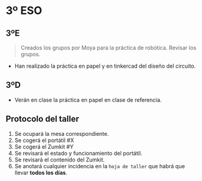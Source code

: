 # 3º ESO #
## 3ºE ##
> Creados los grupos por Moya para la práctica de robótica. Revisar los grupos.
- Han realizado la práctica en papel y en tinkercad del diseño del circuito. 
## 3ºD ##
- Verán en clase la práctica en papel en clase de referencia.

## Protocolo del taller ##

1. Se ocupará la mesa correspondiente. 
2. Se cogerá el portátil #X 
3. Se cogerá el Zumkit #Y 
4. Se revisará el estado y funcionamiento del portátil. 
5. Se revisará el contenido del Zumkit. 
6. Se anotará cualquier incidencia en la `hoja de taller` que habrá que llevar **todos los días**. 
